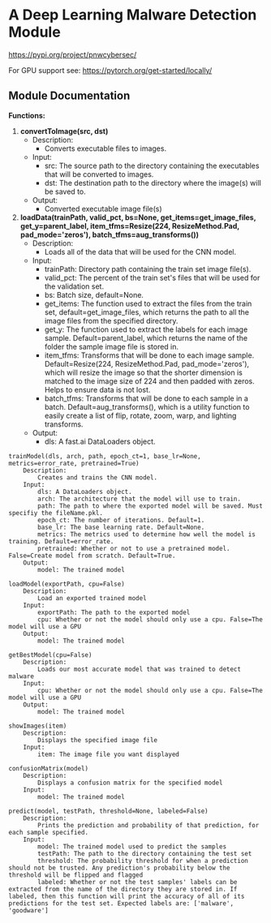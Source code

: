 # A Deep Learning Malware Detection Module
https://pypi.org/project/pnwcybersec/

For GPU support see: https://pytorch.org/get-started/locally/

## Module Documentation

**Functions:**

1. **convertToImage(src, dst)**
     - Description:
       - Converts executable files to images.
     - Input:
       - src: The source path to the directory containing the executables that will be converted to images.
       - dst: The destination path to the directory where the image(s) will be saved to.
     - Output:
       - Converted executable image file(s)						
2. **loadData(trainPath, valid_pct, bs=None, get_items=get_image_files, get_y=parent_label, item_tfms=Resize(224, ResizeMethod.Pad, pad_mode='zeros'), batch_tfms=aug_transforms())**
     - Description:
       - Loads all of the data that will be used for the CNN model.
     - Input:
       - trainPath: Directory path containing the train set image file(s).
       - valid_pct: The percent of the train set's files that will be used for the validation set.
       - bs: Batch size, default=None.
       - get_items: The function used to extract the files from the train set, default=get_image_files, which returns the path to all the image files from the specified directory.
       - get_y: The function used to extract the labels for each image sample. Default=parent_label, which returns the name of the folder the sample image file is stored in.
       - item_tfms: Transforms that will be done to each image sample. Default=Resize(224, ResizeMethod.Pad, pad_mode='zeros'), which will resize the image so that the shorter dimension is matched to the image size of 224 and then padded with zeros. Helps to ensure data is not lost.
       - batch_tfms: Transforms that will be done to each sample in a batch. Default=aug_transforms(), which is a utility function to easily create a list of flip, rotate, zoom, warp, and lighting transforms.
     - Output:
       - dls: A fast.ai DataLoaders object.		

```			
trainModel(dls, arch, path, epoch_ct=1, base_lr=None, metrics=error_rate, pretrained=True)
	Description:
		Creates and trains the CNN model.
	Input:
		dls: A DataLoaders object.
		arch: The architecture that the model will use to train.
		path: The path to where the exported model will be saved. Must specifiy the fileName.pkl.
		epoch_ct: The number of iterations. Default=1.
		base_lr: The base learning rate. Default=None.
		metrics: The metrics used to determine how well the model is training. Default=error_rate.
		pretrained: Whether or not to use a pretrained model. False=Create model from scratch. Default=True.
	Output:
		model: The trained model
```			

```			
loadModel(exportPath, cpu=False)
	Description:
		Load an exported trained model
	Input:
		exportPath: The path to the exported model
		cpu: Whether or not the model should only use a cpu. False=The model will use a GPU
	Output:
		model: The trained model
```			

```			
getBestModel(cpu=False)
	Description: 
		Loads our most accurate model that was trained to detect malware
	Input:
		cpu: Whether or not the model should only use a cpu. False=The model will use a GPU
	Output:
		model: The trained model
```			

```			
showImages(item)
	Description:
		Displays the specified image file
	Input:
		item: The image file you want displayed
```			

```		
confusionMatrix(model)
	Description:
		Displays a confusion matrix for the specified model
	Input:
		model: The trained model
```			

```			
predict(model, testPath, threshold=None, labeled=False)
	Description:
		Prints the prediction and probability of that prediction, for each sample specified. 
	Input:
		model: The trained model used to predict the samples
		testPath: The path to the directory containing the test set
		threshold: The probability threshold for when a prediction should not be trusted. Any prediction's probability below the threshold will be flipped and flagged
		labeled: Whether or not the test samples' labels can be extracted from the name of the directory they are stored in. If labeled, then this function will print the accuracy of all of its predictions for the test set. Expected labels are: ['malware', 'goodware']
```
